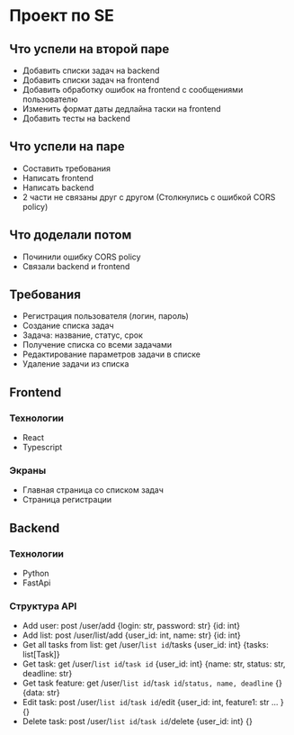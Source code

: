 # Проект по SE

## Что успели на второй паре
- Добавить списки задач на backend
- Добавить списки задач на frontend
- Добавить обработку ошибок на frontend с сообщениями пользователю
- Изменить формат даты дедлайна таски на frontend
- Добавить тесты на backend

## Что успели на паре

- Составить требования
- Написать frontend
- Написать backend
- 2 части не связаны друг с другом (Столкнулись с ошибкой CORS policy)

## Что доделали потом

- Починили ошибку CORS policy
- Связали backend и frontend

## Требования

- Регистрация пользователя (логин, пароль)
- Создание списка задач
- Задача: название, статус, срок
- Получение списка со всеми задачами
- Редактирование параметров задачи в списке
- Удаление задачи из списка

## Frontend

### Технологии

- React
- Typescript

### Экраны

- Главная страница со списком задач
- Страница регистрации

## Backend

### Технологии

- Python
- FastApi

### Структура API

- Add user: post /user/add {login: str, password: str} {id: int}
- Add list: post /user/list/add {user_id: int, name: str} {id: int}
- Get all tasks from list: get /user/`list id`/tasks {user_id: int} {tasks: list[Task]}
- Get task: get /user/`list id`/`task id` {user_id: int} {name: str, status: str, deadline: str}
- Get task feature: get /user/`list id`/`task id`/`status, name, deadline` {} {data: str}
- Edit task: post /user/`list id`/`task id`/edit {user_id: int, feature1: str ... } {}
- Delete task: post /user/`list id`/`task id`/delete {user_id: int} {}
